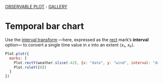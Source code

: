 <div style="color: grey; font: 13px/25.5px var(--sans-serif); text-transform: uppercase;"><h1 style="display: none;">Plot: Temporal bar chart</h1><a href="/plot">Observable Plot</a> › <a href="/@observablehq/plot-gallery">Gallery</a></div>

# Temporal bar chart

Use the [interval transform](https://observablehq.com/plot/transforms/interval) —here, expressed as the [rect](https://observablehq.com/plot/marks/rect) mark’s **interval** option— to convert a single time value in *x* into an extent ⟨*x₁*, *x₂*⟩.


```js echo
Plot.plot({
  marks: [
    Plot.rectY(weather.slice(-42), {x: "date", y: "wind", interval: "day"}),
    Plot.ruleY([0])
  ]
})
```
